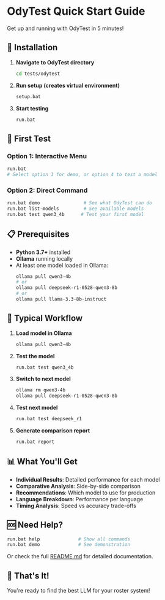 # OdyTest Quick Start Guide

Get up and running with OdyTest in 5 minutes!

## 🚀 Installation

1. **Navigate to OdyTest directory**
   ```bash
   cd tests/odytest
   ```

2. **Run setup (creates virtual environment)**
   ```bash
   setup.bat
   ```

3. **Start testing**
   ```bash
   run.bat
   ```

## 🎯 First Test

### Option 1: Interactive Menu
```bash
run.bat
# Select option 1 for demo, or option 4 to test a model
```

### Option 2: Direct Command
```bash
run.bat demo                # See what OdyTest can do
run.bat list-models         # See available models
run.bat test qwen3_4b      # Test your first model
```

## 📋 Prerequisites

- **Python 3.7+** installed
- **Ollama** running locally
- At least one model loaded in Ollama:
  ```bash
  ollama pull qwen3-4b
  # or
  ollama pull deepseek-r1-0528-qwen3-8b
  # or  
  ollama pull llama-3.3-8b-instruct
  ```

## 🔄 Typical Workflow

1. **Load model in Ollama**
   ```bash
   ollama pull qwen3-4b
   ```

2. **Test the model**
   ```bash
   run.bat test qwen3_4b
   ```

3. **Switch to next model**
   ```bash
   ollama rm qwen3-4b
   ollama pull deepseek-r1-0528-qwen3-8b
   ```

4. **Test next model**
   ```bash
   run.bat test deepseek_r1
   ```

5. **Generate comparison report**
   ```bash
   run.bat report
   ```

## 📊 What You'll Get

- **Individual Results**: Detailed performance for each model
- **Comparative Analysis**: Side-by-side comparison
- **Recommendations**: Which model to use for production
- **Language Breakdown**: Performance per language
- **Timing Analysis**: Speed vs accuracy trade-offs

## 🆘 Need Help?

```bash
run.bat help              # Show all commands
run.bat demo              # See demonstration
```

Or check the full [README.md](README.md) for detailed documentation.

## 🎉 That's It!

You're ready to find the best LLM for your roster system!
